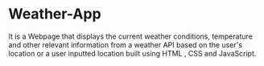 # Weather-App
It is a Webpage that displays the current weather conditions, temperature and other relevant information from a weather API based on the user's location or a user inputted location built using HTML , CSS and JavaScript.
